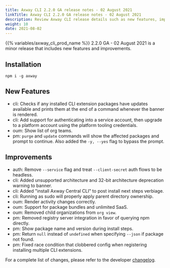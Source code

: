 ```yaml
---
title: Axway CLI 2.2.0 GA release notes - 02 August 2021
linkTitle: Axway CLI 2.2.0 GA release notes - 02 August 2021
description: Review Axway CLI release details such as new features, improvements, breaking changes, and bug fixes.
weight: 10
date: 2021-08-02
---
```


{{% variables/axway_cli_prod_name %}} 2.2.0 GA - 02 August 2021 is a minor release that includes new features and improvements.

## Installation

```
npm i -g axway
```

## New Features

* cli: Checks if any installed CLI extension packages have updates available and prints them at the end of a command whenever the banner is rendered.
* cli: Add support for authenticating into a service account, then upgrade to a platform account using the platform tooling credentials.
* oum: Show list of org teams.
* pm: `purge` and `update` commands will show the affected packages and prompt to continue. Also added the `-y, --yes` flag to bypass the prompt.

## Improvements

* auth: Remove `--service` flag and treat `--client-secret` auth flows to be headless.
* cli: Added unsupported architecture and 32-bit architecture deprecation warning to banner.
* cli: Added "install Axway Central CLI" to post install next steps verbiage.
* cli: Running as sudo will properly apply parent directory ownership.
* oum: Render activity changes correctly.
* oum: Support for package bundles and unlimited SaaS.
* oum: Removed child organizations from `org view`.
* pm: Removed registry server integration in favor of querying npm directly.
* pm: Show package name and version during install steps.
* pm: Return `null` instead of `undefined` when specifying `--json` if package not found.
* pm: Fixed race condition that clobbered config when registering installing multiple CLI extensions.

For a complete list of changes, please refer to the developer [changelog](https://github.com/appcelerator/amplify-tooling/blob/master/docs/Release%20Notes/Axway%20CLI%202.2.0.md).
